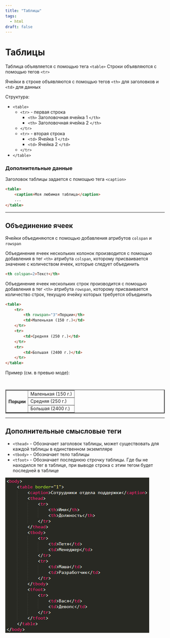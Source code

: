 ```yaml
---
title: "Таблицы"
tags:
  - html
draft: false
---
```


# Таблицы

Таблица объявляется с помощью тега `<table>`
Строки объявляются с помощью тегов `<tr>`

Ячейки в строке объявляются с помощью тегов `<th>` для заголовков и `<td>` для данных

Структура:
- `<table>`
    - `<tr>` - первая строка
        - `<th>` Заголовочная ячейка 1 `</th>`
        - `<th>` Заголовочная ячейка 2 `</th>`
    - `</tr>`
    - `<tr>` - вторая строка
        - `<td>` Ячейка 1 `</td>`
        - `<td>` Ячейка 2 `</td>`
    - `</tr>`
- `</table>`

### Дополнительные данные
Заголовок таблицы задается с помощью тега `<caption>`
```html
<table>
    <caption>Моя любимая таблица</caption>
    ...
</table>
```

---
## Объединение ячеек

Ячейки объединяются с помощью добавления атрибутов `colspan` и `rowspan`

Объединение ячеек нескольких колонок производится с помощью добавления в тег `<th>` атрибута `colspan`, которому присваивается значение с количеством ячеек, которые следует объединить
```html
<th colspan=2>Текст</th>
```

Объединение ячеек нескольких строк производится с помощью добавления в тег `<th>` атрибута `rowspan`, которому присваивается количество строк, текущую ячейку которых требуется объединить
```html
<table>
    <tr>
        <th rowspan="3">Порции</th>
        <td>Маленькая (150 г.)</td>
    </tr>
    <tr>
        <td>Средняя (250 г.)</td>
    </tr>
    <tr>
        <td>Большая (2400 г.)</td>
    </tr>
</table>
```

Пример (см. в превью моде):

<table border=2>
    <tr>
        <th rowspan="3">Порции</th>
        <td>Маленькая (150 г.)</td>
    </tr>
    <tr>
        <td>Средняя (250 г.)</td>
    </tr>
    <tr>
        <td>Большая (2400 г.)</td>
    </tr>
</table>

---
## Дополнительные смысловые теги

- `<thead>` - Обозначает заголовок таблицы, может существовать для каждой таблицы в единственном экземпляре
- `<tbody>` - Обозначает тело таблицы
- `<tfoot>` - Обозначает последнюю строчку таблицы. Где бы не находился тег в таблице, при выводе строка с этим тегом будет последней в таблице

![html table tags](../../../images/html_table_tags.png)
